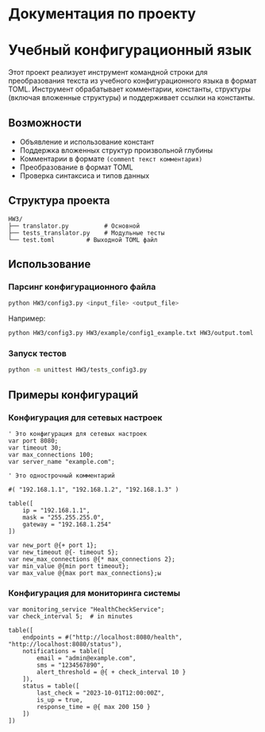# Документация по проекту
# Учебный конфигурационный язык

Этот проект реализует инструмент командной строки для преобразования текста из учебного конфигурационного языка в формат TOML. Инструмент обрабатывает комментарии, константы, структуры (включая вложенные структуры) и поддерживает ссылки на константы.

## Возможности
- Объявление и использование констант
- Поддержка вложенных структур произвольной глубины
- Комментарии в формате `(comment текст комментария)`
- Преобразование в формат TOML
- Проверка синтаксиса и типов данных

## Структура проекта
```
HW3/
├── translator.py          # Основной 
├── tests_translator.py    # Модульные тесты            
└── test.toml         # Выходной TOML файл
```

## Использование

### Парсинг конфигурационного файла
```sh
python HW3/config3.py <input_file> <output_file>
```

Например:
```sh
python HW3/config3.py HW3/example/config1_example.txt HW3/output.toml
```

### Запуск тестов
```sh
python -m unittest HW3/tests_config3.py
```

## Примеры конфигураций

### Конфигурация для сетевых настроек
```
' Это конфигурация для сетевых настроек
var port 8080;
var timeout 30;
var max_connections 100;
var server_name "example.com";

' Это однострочный комментарий

#( "192.168.1.1", "192.168.1.2", "192.168.1.3" )

table([
    ip = "192.168.1.1",
    mask = "255.255.255.0",
    gateway = "192.168.1.254"
])

var new_port @{+ port 1};
var new_timeout @{- timeout 5};
var new_max_connections @{* max_connections 2};
var min_value @{min port timeout};
var max_value @{max port max_connections};ы
```

### Конфигурация для мониторинга системы
```
var monitoring_service "HealthCheckService";
var check_interval 5;  # in minutes

table([
    endpoints = #("http://localhost:8080/health", "http://localhost:8080/status"),
    notifications = table([
        email = "admin@example.com",
        sms = "1234567890",
        alert_threshold = @{ + check_interval 10 }
    ]),
    status = table([
        last_check = "2023-10-01T12:00:00Z",
        is_up = true,
        response_time = @{ max 200 150 }
    ])
])
```
